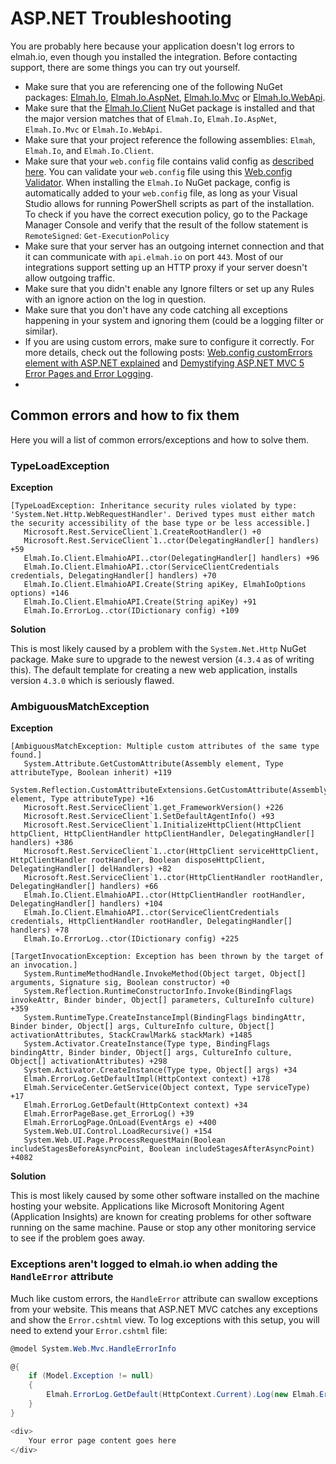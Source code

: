 # ASP.NET Troubleshooting

You are probably here because your application doesn't log errors to elmah.io, even though you installed the integration. Before contacting support, there are some things you can try out yourself.

- Make sure that you are referencing one of the following NuGet packages: <a href="https://www.nuget.org/packages/elmah.io/" target="_blank" rel="noopener noreferrer">Elmah.Io</a>, <a href="https://www.nuget.org/packages/Elmah.Io.AspNet/" target="_blank" rel="noopener noreferrer">Elmah.Io.AspNet</a>, <a href="https://www.nuget.org/packages/Elmah.Io.Mvc/" target="_blank" rel="noopener noreferrer">Elmah.Io.Mvc</a> or <a href="https://www.nuget.org/packages/Elmah.Io.WebApi/" target="_blank" rel="noopener noreferrer">Elmah.Io.WebApi</a>.
- Make sure that the <a href="https://www.nuget.org/packages/Elmah.Io.Client/" target="_blank" rel="noopener noreferrer">Elmah.Io.Client</a> NuGet package is installed and that the major version matches that of `Elmah.Io`, `Elmah.Io.AspNet`, `Elmah.Io.Mvc` or `Elmah.Io.WebApi`.
- Make sure that your project reference the following assemblies: `Elmah`, `Elmah.Io`, and `Elmah.Io.Client`.
- Make sure that your `web.config` file contains valid config as [described here](/configure-elmah-io-manually/). You can validate your `web.config` file using this [Web.config Validator](https://elmah.io/tools/configvalidator/). When installing the `Elmah.Io` NuGet package, config is automatically added to your `web.config` file, as long as your Visual Studio allows for running PowerShell scripts as part of the installation. To check if you have the correct execution policy, go to the Package Manager Console and verify that the result of the follow statement is `RemoteSigned`: `Get-ExecutionPolicy`
- Make sure that your server has an outgoing internet connection and that it can communicate with `api.elmah.io` on port `443`. Most of our integrations support setting up an HTTP proxy if your server doesn't allow outgoing traffic.
- Make sure that you didn't enable any Ignore filters or set up any Rules with an ignore action on the log in question.
- Make sure that you don't have any code catching all exceptions happening in your system and ignoring them (could be a logging filter or similar).
- If you are using custom errors, make sure to configure it correctly. For more details, check out the following posts: [Web.config customErrors element with ASP.NET explained](https://blog.elmah.io/web-config-customerrors-element-with-aspnet-explained/) and <a href="https://dusted.codes/demystifying-aspnet-mvc-5-error-pages-and-error-logging" target="_blank" rel="noopener noreferrer">Demystifying ASP.NET MVC 5 Error Pages and Error Logging</a>.
- 

## Common errors and how to fix them

Here you will a list of common errors/exceptions and how to solve them.

### TypeLoadException

**Exception**

```
[TypeLoadException: Inheritance security rules violated by type: 'System.Net.Http.WebRequestHandler'. Derived types must either match the security accessibility of the base type or be less accessible.]
   Microsoft.Rest.ServiceClient`1.CreateRootHandler() +0
   Microsoft.Rest.ServiceClient`1..ctor(DelegatingHandler[] handlers) +59
   Elmah.Io.Client.ElmahioAPI..ctor(DelegatingHandler[] handlers) +96
   Elmah.Io.Client.ElmahioAPI..ctor(ServiceClientCredentials credentials, DelegatingHandler[] handlers) +70
   Elmah.Io.Client.ElmahioAPI.Create(String apiKey, ElmahIoOptions options) +146
   Elmah.Io.Client.ElmahioAPI.Create(String apiKey) +91
   Elmah.Io.ErrorLog..ctor(IDictionary config) +109
```

**Solution**

This is most likely caused by a problem with the `System.Net.Http` NuGet package. Make sure to upgrade to the newest version (`4.3.4` as of writing this). The default template for creating a new web application, installs version `4.3.0` which is seriously flawed.

### AmbiguousMatchException

**Exception**

```
[AmbiguousMatchException: Multiple custom attributes of the same type found.]
   System.Attribute.GetCustomAttribute(Assembly element, Type attributeType, Boolean inherit) +119
   System.Reflection.CustomAttributeExtensions.GetCustomAttribute(Assembly element, Type attributeType) +16
   Microsoft.Rest.ServiceClient`1.get_FrameworkVersion() +226
   Microsoft.Rest.ServiceClient`1.SetDefaultAgentInfo() +93
   Microsoft.Rest.ServiceClient`1.InitializeHttpClient(HttpClient httpClient, HttpClientHandler httpClientHandler, DelegatingHandler[] handlers) +386
   Microsoft.Rest.ServiceClient`1..ctor(HttpClient serviceHttpClient, HttpClientHandler rootHandler, Boolean disposeHttpClient, DelegatingHandler[] delHandlers) +82
   Microsoft.Rest.ServiceClient`1..ctor(HttpClientHandler rootHandler, DelegatingHandler[] handlers) +66
   Elmah.Io.Client.ElmahioAPI..ctor(HttpClientHandler rootHandler, DelegatingHandler[] handlers) +104
   Elmah.Io.Client.ElmahioAPI..ctor(ServiceClientCredentials credentials, HttpClientHandler rootHandler, DelegatingHandler[] handlers) +78
   Elmah.Io.ErrorLog..ctor(IDictionary config) +225
 
[TargetInvocationException: Exception has been thrown by the target of an invocation.]
   System.RuntimeMethodHandle.InvokeMethod(Object target, Object[] arguments, Signature sig, Boolean constructor) +0
   System.Reflection.RuntimeConstructorInfo.Invoke(BindingFlags invokeAttr, Binder binder, Object[] parameters, CultureInfo culture) +359
   System.RuntimeType.CreateInstanceImpl(BindingFlags bindingAttr, Binder binder, Object[] args, CultureInfo culture, Object[] activationAttributes, StackCrawlMark& stackMark) +1485
   System.Activator.CreateInstance(Type type, BindingFlags bindingAttr, Binder binder, Object[] args, CultureInfo culture, Object[] activationAttributes) +298
   System.Activator.CreateInstance(Type type, Object[] args) +34
   Elmah.ErrorLog.GetDefaultImpl(HttpContext context) +178
   Elmah.ServiceCenter.GetService(Object context, Type serviceType) +17
   Elmah.ErrorLog.GetDefault(HttpContext context) +34
   Elmah.ErrorPageBase.get_ErrorLog() +39
   Elmah.ErrorLogPage.OnLoad(EventArgs e) +400
   System.Web.UI.Control.LoadRecursive() +154
   System.Web.UI.Page.ProcessRequestMain(Boolean includeStagesBeforeAsyncPoint, Boolean includeStagesAfterAsyncPoint) +4082
```

**Solution**

This is most likely caused by some other software installed on the machine hosting your website. Applications like Microsoft Monitoring Agent (Application Insights) are known for creating problems for other software running on the same machine. Pause or stop any other monitoring service to see if the problem goes away.

### Exceptions aren't logged to elmah.io when adding the `HandleError` attribute

Much like custom errors, the `HandleError` attribute can swallow exceptions from your website. This means that ASP.NET MVC catches any exceptions and show the `Error.cshtml` view. To log exceptions with this setup, you will need to extend your `Error.cshtml` file:

```csharp
@model System.Web.Mvc.HandleErrorInfo

@{
    if (Model.Exception != null)
    {
        Elmah.ErrorLog.GetDefault(HttpContext.Current).Log(new Elmah.Error(Model.Exception, HttpContext.Current));
    }
}

<div>
    Your error page content goes here 
</div> 
```